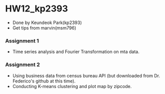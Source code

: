# HW12_kp2393
* Done by Keundeok Park(kp2393)
* Get tips from marvin(msm796)

### Assignment 1
* Time series analysis and Fourier Transformation on mta data.


### Assignment 2

* Using business data from census bureau API (but downloaded from Dr. Federico's github at this time).
* Conducting K-means clustering and plot map by zipcode.
